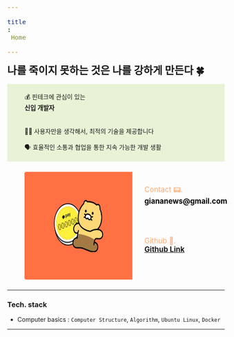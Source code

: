 ```yaml
---
title: Home
---
```


<h1>나를 죽이지 못하는 것은 나를 강하게 만든다 🍀</h1>
<div  width="1500vw" height="200vh" style="background: #E8F3D6">
<p style="padding: 2vw 1vh; border-radius: 4px;">
  💰 핀테크에 관심이 있는 <span style="font-weight: bold">신입 개발자</span>
  <br><br>
  👩‍🦯  사용자만을 생각해서, 최적의 기술을 제공합니다
  <br><br>
  🗣  효율적인 소통과 협업을 통한 지속 가능한 개발 생활
</p>
</div>

<div style="padding:1vw 1vh; display:flex; justify-content:flex-start;">
<img src="../assets/image.jpg" height="250em" width="250em" style="border-radius:4px; margin: 0em 0em; padding-right:2em;">
<div style="padding:1vw 0vh;">
<span style="font-size: larger; padding: 2vw 0vh; color:#FAAB78;">Contact 📟. <br><strong style="font-size: x-larger; color: black;">giananews@gmail.com</strong></span>
<br><br>
<span style="font-size: larger; padding: 2vw 0vh; color: #FAAB78;">Github 🫙.<br> <strong style="font-size: x-larger; color: black;">
<a href="https://github.com/su-giana/">Github Link</a>
</strong></span>
</div>
</div>

<hr>

### Tech. stack
- Computer basics : ```Computer Structure```, ```Algorithm```, ```Ubuntu Linux```, ```Docker```

<hr>


<script>
    function add_posting(url, image, title, des)
    {
        let main = document.getElementById('postings');

        let obj = document.createElement('a');
        obj.setAttribute('class', 'posting');
        let url_ = "https://giana-blog.netlify.app/" + url + "/";
        obj.setAttribute('href', url_);

        let div = document.createElement('div');
        let preimage = document.createElement('img');
        preimage.setAttribute('class', 'preimg');
        preimage.setAttribute('src', "https://giana-blog.netlify.app/assets/"+image);
        obj.appendChild(preimage);

        div.setAttribute('class', 'post-body');
        let h1 = document.createElement('h1');
        h1.setAttribute('class', "post-title");
        h1.innerText = title;
        div.appendChild(h1);

        let span = document.createElement('span');
        span.innerText = des;
        div.appendChild(span);
        obj.appendChild(div);
        main.appendChild(obj);
    }
    add_posting("whameleon-kor", "cameleon.png" ,"Whameleon 프로젝트", "세계를 여행하는 모든 이들을 위한, 맞춤 결제 수단 서비스");
</script>

<style>
    .post-body
    {
        display:grid;
        place-items: center normal;
        padding: 2vw 0vw;
    }
    .posting
    {
        display: flex;
        justify-content: flex-start;
        margin: 4.5vw 5vw;
    }
    .preimg
    {
        display: inline-block;
        width: 16vw;
        height: 16vw;
        border-radius: 10px;
        margin: 0em 0em;
        margin-right: 3vw;
        vertical-align: middle;
    }
    span
    {
        display: block;
        font-size: 1.5vw;
    }
    h1
    {
        font-size: 2.5vw;
        margin-top:0em;
    }
</style>
